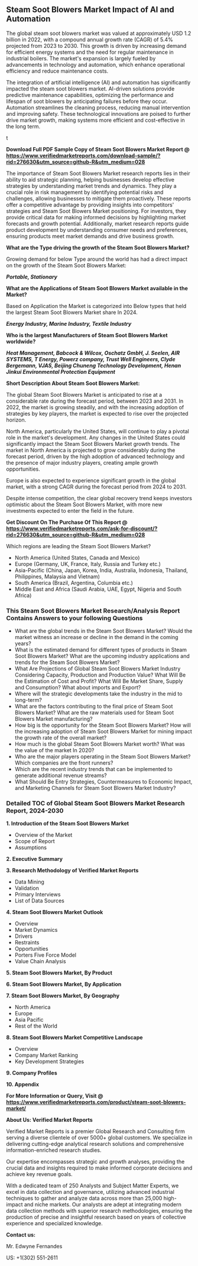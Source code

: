 <h2>Steam Soot Blowers Market Impact of AI and Automation</h2><p>The global steam soot blowers market was valued at approximately USD 1.2 billion in 2022, with a compound annual growth rate (CAGR) of 5.4% projected from 2023 to 2030. This growth is driven by increasing demand for efficient energy systems and the need for regular maintenance in industrial boilers. The market's expansion is largely fueled by advancements in technology and automation, which enhance operational efficiency and reduce maintenance costs.</p><p>The integration of artificial intelligence (AI) and automation has significantly impacted the steam soot blowers market. AI-driven solutions provide predictive maintenance capabilities, optimizing the performance and lifespan of soot blowers by anticipating failures before they occur. Automation streamlines the cleaning process, reducing manual intervention and improving safety. These technological innovations are poised to further drive market growth, making systems more efficient and cost-effective in the long term.</p>t</p><p id="" class=""><strong>Download Full PDF Sample Copy of Steam Soot Blowers Market Report @ <a href="https://www.verifiedmarketreports.com/download-sample/?rid=276630&utm_source=github-R&utm_medium=028" target="_blank">https://www.verifiedmarketreports.com/download-sample/?rid=276630&utm_source=github-R&utm_medium=028</a></strong></p><p>The importance of&nbsp;Steam Soot Blowers Market research reports lies in their ability to aid strategic planning, helping businesses develop effective strategies by understanding market trends and dynamics. They play a crucial role in risk management by identifying potential risks and challenges, allowing businesses to mitigate them proactively. These reports offer a competitive advantage by providing insights into competitors' strategies and Steam Soot Blowers Market positioning. For investors, they provide critical data for making informed decisions by highlighting market forecasts and growth potential. Additionally, market research reports guide product development by understanding consumer needs and preferences, ensuring products meet market demands and drive business growth.</p><p><strong>What are the&nbsp;Type driving the growth of the Steam Soot Blowers Market?</strong></p><p id="" class="">Growing demand for below Type around the world has had a direct impact on the growth of the Steam Soot Blowers Market:</p><em><strong>Portable, Stationary</strong></em></p><strong>What are the&nbsp;Applications&nbsp;of Steam Soot Blowers Market available in the Market?</strong></p><p id="" class="">Based on Application the Market is categorized into Below types that held the largest Steam Soot Blowers Market share In 2024.</p><em><strong>Energy Industry, Marine Industry, Textile Industry</strong></em></p><strong>Who is the largest Manufacturers of Steam Soot Blowers Market worldwide?</strong></p><p><em><strong>Heat Management, Babcock & Wilcox, Oschatz GmbH, J. Seelen, AIR SYSTEMS, T Energy, Powerz company, Trust Well Engineers, Clyde Bergemann, VJAS, Beijing Chuneng Technology Development, Henan Jinkui Environmental Protection Equipment</strong></em></p><p id="" class=""><strong>Short Description About Steam Soot Blowers Market:</strong></p><p>The global Steam Soot Blowers Market is anticipated to rise at a considerable rate during the forecast period, between 2023 and 2031. In 2022, the market is growing steadily, and with the increasing adoption of strategies by key players, the market is expected to rise over the projected horizon.</p><p>North America, particularly the United States, will continue to play a pivotal role in the market's development. Any changes in the United States could significantly impact the Steam Soot Blowers Market growth trends. The market in North America is projected to grow considerably during the forecast period, driven by the high adoption of advanced technology and the presence of major industry players, creating ample growth opportunities.</p><p>Europe is also expected to experience significant growth in the global market, with a strong CAGR during the forecast period from 2024 to 2031.</p><p>Despite intense competition, the clear global recovery trend keeps investors optimistic about the Steam Soot Blowers Market, with more new investments expected to enter the field in the future.</p><p id="" class=""><strong>Get Discount On The Purchase Of This Report @ <a href="https://www.verifiedmarketreports.com/ask-for-discount/?rid=276630&utm_source=github-R&utm_medium=028" target="_blank">https://www.verifiedmarketreports.com/ask-for-discount/?rid=276630&utm_source=github-R&utm_medium=028</a></strong></p>Which regions are leading the Steam Soot Blowers Market?</p><ul><li>North America (United States, Canada and Mexico)</li><li>Europe (Germany, UK, France, Italy, Russia and Turkey etc.)</li><li>Asia-Pacific (China, Japan, Korea, India, Australia, Indonesia, Thailand, Philippines, Malaysia and Vietnam)</li><li>South America (Brazil, Argentina, Columbia etc.)</li><li>Middle East and Africa (Saudi Arabia, UAE, Egypt, Nigeria and South Africa)</li></ul><h3 id="" class="">This Steam Soot Blowers Market Research/Analysis Report Contains Answers to your following Questions</h3><ul><li>What are the global trends in the Steam Soot Blowers Market? Would the market witness an increase or decline in the demand in the coming years?</li><li>What is the estimated demand for different types of products in Steam Soot Blowers Market? What are the upcoming industry applications and trends for the Steam Soot Blowers Market?</li><li>What Are Projections of Global Steam Soot Blowers Market Industry Considering Capacity, Production and Production Value? What Will Be the Estimation of Cost and Profit? What Will Be Market Share, Supply and Consumption? What about imports and Export?</li><li>Where will the strategic developments take the industry in the mid to long-term?</li><li>What are the factors contributing to the final price of Steam Soot Blowers Market? What are the raw materials used for Steam Soot Blowers Market manufacturing?</li><li>How big is the opportunity for the Steam Soot Blowers Market? How will the increasing adoption of Steam Soot Blowers Market for mining impact the growth rate of the overall market?</li><li>How much is the global Steam Soot Blowers Market worth? What was the value of the market In 2020?</li><li>Who are the major players operating in the Steam Soot Blowers Market? Which companies are the front runners?</li><li>Which are the recent industry trends that can be implemented to generate additional revenue streams?</li><li>What Should Be Entry Strategies, Countermeasures to Economic Impact, and Marketing Channels for Steam Soot Blowers Market Industry?</li></ul><h3 id="" class="">Detailed TOC of Global Steam Soot Blowers Market Research Report, 2024-2030</h3><p id="" class=""><strong>1. Introduction of the Steam Soot Blowers Market</strong></p><ul><li>Overview of the Market</li><li>Scope of Report</li><li>Assumptions</li></ul><p id="" class=""><strong>2. Executive Summary</strong></p><p id="" class=""><strong>3. Research Methodology of Verified Market Reports</strong></p><ul><li>Data Mining</li><li>Validation</li><li>Primary Interviews</li><li>List of Data Sources</li></ul><p id="" class=""><strong>4. Steam Soot Blowers Market Outlook</strong></p><ul><li>Overview</li><li>Market Dynamics</li><li>Drivers</li><li>Restraints</li><li>Opportunities</li><li>Porters Five Force Model</li><li>Value Chain Analysis</li></ul><p id="" class=""><strong>5. Steam Soot Blowers Market, By Product</strong></p><p id="" class=""><strong>6. Steam Soot Blowers Market, By Application</strong></p><p id="" class=""><strong>7. Steam Soot Blowers Market, By Geography</strong></p><ul><li>North America</li><li>Europe</li><li>Asia Pacific</li><li>Rest of the World</li></ul><p id="" class=""><strong>8. Steam Soot Blowers Market Competitive Landscape</strong></p><ul><li>Overview</li><li>Company Market Ranking</li><li>Key Development Strategies</li></ul><p id="" class=""><strong>9. Company Profiles</strong></p><p id="" class=""><strong>10. Appendix</strong></p><p id="" class=""><strong>For More Information or Query, Visit @ <a href="https://www.verifiedmarketreports.com/product/steam-soot-blowers-market/" target="_blank">https://www.verifiedmarketreports.com/product/steam-soot-blowers-market/</a></strong></p><p id="" class=""><strong>About Us: Verified Market Reports</strong></p><p id="" class="">Verified Market Reports is a premier Global Research and Consulting firm serving a diverse clientele of over 5000+ global customers. We specialize in delivering cutting-edge analytical research solutions and comprehensive information-enriched research studies.</p><p id="" class="">Our expertise encompasses strategic and growth analyses, providing the crucial data and insights required to make informed corporate decisions and achieve key revenue goals.</p><p id="" class="">With a dedicated team of 250 Analysts and Subject Matter Experts, we excel in data collection and governance, utilizing advanced industrial techniques to gather and analyze data across more than 25,000 high-impact and niche markets. Our analysts are adept at integrating modern data collection methods with superior research methodologies, ensuring the production of precise and insightful research based on years of collective experience and specialized knowledge.</p><p id="" class=""><strong>Contact us:</strong></p><p id="" class="">Mr. Edwyne Fernandes</p><p id="" class="">US: +1(302) 551-2611</p>